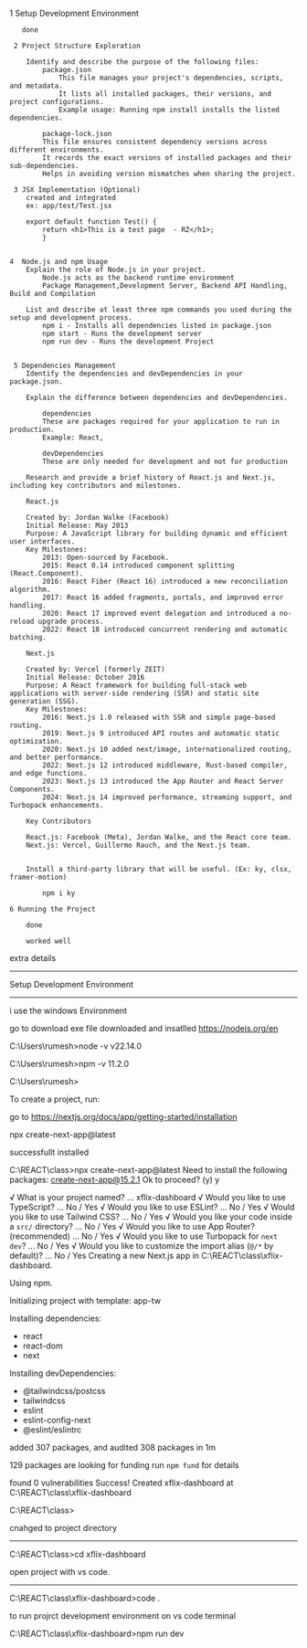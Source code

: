  1 Setup Development Environment
       
	   done

     2 Project Structure Exploration
        
        Identify and describe the purpose of the following files:
            package.json
				This file manages your project's dependencies, scripts, and metadata.
				It lists all installed packages, their versions, and project configurations.
				Example usage: Running npm install installs the listed dependencies.
				
            package-lock.json
			This file ensures consistent dependency versions across different environments.
			It records the exact versions of installed packages and their sub-dependencies.
			Helps in avoiding version mismatches when sharing the project.

     3 JSX Implementation (Optional)
        created and integrated
		ex: app/test/Test.jsx
		
		export default function Test() {
			return <h1>This is a test page  - RZ</h1>;
			}
  

    4  Node.js and npm Usage
        Explain the role of Node.js in your project.
			Node.js acts as the backend runtime environment
			Package Management,Development Server, Backend API Handling, Build and Compilation
			
        List and describe at least three npm commands you used during the setup and development process.
			npm i - Installs all dependencies listed in package.json
			npm start - Runs the development server 
			npm run dev - Runs the development Project
		

     5 Dependencies Management
        Identify the dependencies and devDependencies in your package.json.
		
        Explain the difference between dependencies and devDependencies.
		 
			dependencies
			These are packages required for your application to run in production.
			Example: React, 
			
			devDependencies
			These are only needed for development and not for production
		
        Research and provide a brief history of React.js and Next.js, including key contributors and milestones.
		
		React.js

		Created by: Jordan Walke (Facebook)
		Initial Release: May 2013
		Purpose: A JavaScript library for building dynamic and efficient user interfaces.
		Key Milestones:
			2013: Open-sourced by Facebook.
			2015: React 0.14 introduced component splitting (React.Component).
			2016: React Fiber (React 16) introduced a new reconciliation algorithm.
			2017: React 16 added fragments, portals, and improved error handling.
			2020: React 17 improved event delegation and introduced a no-reload upgrade process.
			2022: React 18 introduced concurrent rendering and automatic batching.

		Next.js

		Created by: Vercel (formerly ZEIT)
		Initial Release: October 2016
		Purpose: A React framework for building full-stack web applications with server-side rendering (SSR) and static site generation (SSG).
		Key Milestones:
			2016: Next.js 1.0 released with SSR and simple page-based routing.
			2019: Next.js 9 introduced API routes and automatic static optimization.
			2020: Next.js 10 added next/image, internationalized routing, and better performance.
			2022: Next.js 12 introduced middleware, Rust-based compiler, and edge functions.
			2023: Next.js 13 introduced the App Router and React Server Components.
			2024: Next.js 14 improved performance, streaming support, and Turbopack enhancements.

		Key Contributors

		React.js: Facebook (Meta), Jordan Walke, and the React core team.
		Next.js: Vercel, Guillermo Rauch, and the Next.js team.
	
			
        Install a third-party library that will be useful. (Ex: ky, clsx, framer-motion)
		
			npm i ky 

    6 Running the Project
        
		done
		
		worked well
		
		

extra details

****************************


Setup Development Environment
************************************

i use the windows Environment


go to download exe file downloaded and insatlled
https://nodejs.org/en

C:\Users\rumesh>node -v
v22.14.0

C:\Users\rumesh>npm -v
11.2.0

C:\Users\rumesh>



To create a project, run:

go to 
https://nextjs.org/docs/app/getting-started/installation


npx create-next-app@latest

successfullt installed

C:\REACT\class>npx create-next-app@latest
Need to install the following packages:
create-next-app@15.2.1
Ok to proceed? (y) y

√ What is your project named? ... xflix-dashboard
√ Would you like to use TypeScript? ... No / Yes
√ Would you like to use ESLint? ... No / Yes
√ Would you like to use Tailwind CSS? ... No / Yes
√ Would you like your code inside a `src/` directory? ... No / Yes
√ Would you like to use App Router? (recommended) ... No / Yes
√ Would you like to use Turbopack for `next dev`? ... No / Yes
√ Would you like to customize the import alias (`@/*` by default)? ... No / Yes
Creating a new Next.js app in C:\REACT\class\xflix-dashboard.

Using npm.

Initializing project with template: app-tw


Installing dependencies:
- react
- react-dom
- next

Installing devDependencies:
- @tailwindcss/postcss
- tailwindcss
- eslint
- eslint-config-next
- @eslint/eslintrc


added 307 packages, and audited 308 packages in 1m

129 packages are looking for funding
  run `npm fund` for details

found 0 vulnerabilities
Success! Created xflix-dashboard at C:\REACT\class\xflix-dashboard


C:\REACT\class>

cnahged to project directory
********************************************

C:\REACT\class>cd xflix-dashboard

open project with vs code.
***************************************

C:\REACT\class\xflix-dashboard>code .


to run projrct development environment on vs code terminal

C:\REACT\class\xflix-dashboard>npm run dev




